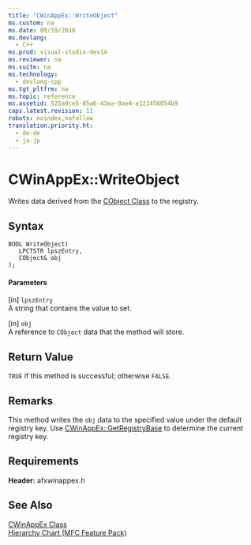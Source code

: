 ```yaml
---
title: "CWinAppEx::WriteObject"
ms.custom: na
ms.date: 09/19/2016
ms.devlang: 
  - C++
ms.prod: visual-studio-dev14
ms.reviewer: na
ms.suite: na
ms.technology: 
  - devlang-cpp
ms.tgt_pltfrm: na
ms.topic: reference
ms.assetid: 525a9ce5-85a6-43ea-9ae4-e121456054b9
caps.latest.revision: 11
robots: noindex,nofollow
translation.priority.ht: 
  - de-de
  - ja-jp
---
```

# CWinAppEx::WriteObject
Writes data derived from the [CObject Class](../vs140/CObject-Class.md) to the registry.  
  
## Syntax  
  
```  
BOOL WriteObject(  
   LPCTSTR lpszEntry,  
   CObject& obj   
);  
```  
  
#### Parameters  
 [in] `lpszEntry`  
 A string that contains the value to set.  
  
 [in] `obj`  
 A reference to `CObject` data that the method will store.  
  
## Return Value  
 `TRUE` if this method is successful; otherwise `FALSE`.  
  
## Remarks  
 This method writes the `obj` data to the specified value under the default registry key. Use [CWinAppEx::GetRegistryBase](../vs140/CWinAppEx--GetRegistryBase.md) to determine the current registry key.  
  
## Requirements  
 **Header:** afxwinappex.h  
  
## See Also  
 [CWinAppEx Class](../vs140/CWinAppEx-Class.md)   
 [Hierarchy Chart (MFC Feature Pack)](../vs140/Hierarchy-Chart.md)